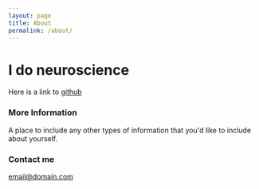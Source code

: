 ```yaml
---
layout: page
title: About
permalink: /about/
---
```


# I do neuroscience

Here is a link to [github](www.github.com)

### More Information

A place to include any other types of information that you'd like to include about yourself.

### Contact me

[email@domain.com](mailto:email@domain.com)
